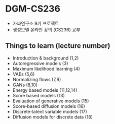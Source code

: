 # DGM-CS236
- 가짜연구소 9기 프로젝트
- 생성모델 온라인 강의 (CS236) 공부

## Things to learn (lecture number)
- Introduction & background (1,2)  
- Autoregressive models (3)    
- Maximum likelihood learning (4)  
- VAEs (5,6)  
- Normalizing flows (7,9)  
- GANs (8,10)    
- Energy based models (11,12,14)  
- Score based models (13)
- Evaluation of generative models (15)
- Score-based diffusion models (16) 
- Discrete-latent variable models (17) 
- Diffusion models for discrete data (18) 

